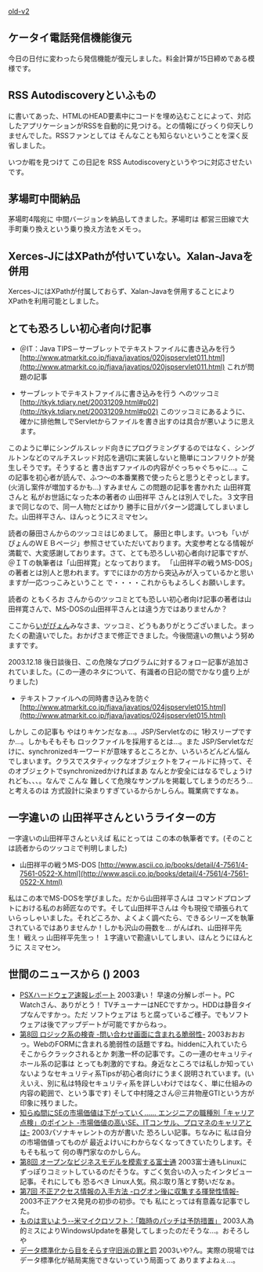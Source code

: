 [old-v2](ig031216-orig.html)

## ケータイ電話発信機能復元

今日の日付に変わったら発信機能が復元しました。料金計算が15日締めである模様です。


## RSS Autodiscoveryといふもの

に書いてあった、HTMLのHEAD要素中にコードを埋め込むことによって、対応したアプリケーションがRSSを自動的に見つける。との情報にびっくり仰天しりませんでした。RSSファンとしては そんなことも知らないということを深く反省しました。
<link rel="alternate" type="application/rss+xml" title="RSS" href="url/to/rss/file">

いつか暇を見つけて この日記を RSS Autodiscoveryというやつに対応させたいです。

## 茅場町中間納品

茅場町4階宛に 中間バージョンを納品してきました。茅場町は 都営三田線で大手町乗り換えという乗り換え方法をメモっ。

## Xerces-JにはXPathが付いていない。Xalan-Javaを併用

Xerces-JにはXPathが付属しておらず、Xalan-Javaを併用することにより XPathを利用可能としました。

## とても恐ろしい初心者向け記事

* ＠IT：Java TIPS－サーブレットでテキストファイルに書き込みを行う
  [http://www.atmarkit.co.jp/fjava/javatips/020jspservlet011.html](http://www.atmarkit.co.jp/fjava/javatips/020jspservlet011.html)
  これが問題の記事
  
* サーブレットでテキストファイルに書き込みを行う へのツッコミ
  [http://tkyk.tdiary.net/20031209.html#p02](http://tkyk.tdiary.net/20031209.html#p02)
  このツッコミにあるように、確かに排他無しでServletからファイルを書き出すのは具合が悪いように思えます。

このように単にシングルスレッド向きにプログラミングするのではなく、シングルトンなどのマルチスレッド対応を適切に実装しないと簡単にコンフリクトが発生しそうです。そうすると 書き出すファイルの内容がぐっちゃぐちゃに…。この記事を初心者が読んで、ふつ～の本番業務で使ったらと思うとぞっとします。(火消し案件が増加するかも…)
すみません
      この問題の記事を書かれた 山田祥寛 さんと 私がお世話になった本の著者の 山田祥平
      さんとは別人でした。３文字目まで同じなので、同一人物だとばかり 勝手に目がパターン認識してしまいました。山田祥平さん、ほんっとうにスミマセン。

読者の藤田さんからのツッコミはじめまして。 藤田と申します。いつも「いがぴょんのＷＥＢページ」参照させていただいております。大変参考となる情報が満載で、大変感謝しております。さて、とても恐ろしい初心者向け記事ですが、 ＠ＩＴの執筆者は「山田祥寛」となっております。 「山田祥平の戦うMS-DOS」の著者とは別人と思われます。すでにほかの方から突込みが入っているかと思いますが一応つっこみということ で・・・・これからもよろしくお願いします。

読者の ともくろお さんからのツッコミとても恐しい初心者向け記事の著者は山田祥寛さんで、MS-DOSの山田祥平さんとは違う方ではありませんか？ 

ここから[いがぴょん](https://www.igapyon.jp/igapyon/diary/memo/memoigapyon.html)みなさま、ツッコミ、どうもありがとうございました。まったくの勘違いでした。おかげさまで修正できました。今後間違いの無いよう努めますです。

2003.12.18 後日談後日、この危険なプログラムに対するフォロー記事が追加されていました。(この一連のネタについて、有識者の日記の間でかなり盛り上がりました)

* テキストファイルへの同時書き込みを防ぐ
  [http://www.atmarkit.co.jp/fjava/javatips/024jspservlet015.html](http://www.atmarkit.co.jp/fjava/javatips/024jspservlet015.html)

しかし この記事も やはりキケンだなぁ…。JSP/Servletなのに 1秒スリープですか…。しかもそもそも ロックファイルを採用するとは…。また JSP/Servletなだけに、synchronizedキーワードが意味するところとか、いろいろどんどん悩んでしまいます。クラスでスタティックなオブジェクトをフィールドに持って、そのオブジェクトでsynchronizedかければまあ なんとか安全にはなるでしょうけれども、、、。なんで こんな 難しくて危険なサンプルを掲載してしまうのだろう…と考えるのは 方式設計に染まりすぎているからかしらん。職業病ですなぁ。

## 一字違いの 山田祥平さんというライターの方

一字違いの山田祥平さんといえば 私にとっては この本の執筆者です。(そのことは読者からのツッコミで判明しました)

* 山田祥平の戦うMS-DOS
  [http://www.ascii.co.jp/books/detail/4-7561/4-7561-0522-X.html](http://www.ascii.co.jp/books/detail/4-7561/4-7561-0522-X.html)
  

私はこの本でMS-DOSを学びました。だから山田祥平さんは コマンドプロンプトにおける私のお師匠なのです。そして山田祥平さんは 今も現役で頑張られていらっしゃいました。それどころか、よくよく調べたら、できるシリーズを執筆されているではありませんか！しかも沢山の冊数を… がんばれ、山田祥平先生！ 戦えっ 山田祥平先生っ！ １字違いで勘違いしてしまい、ほんとうにほんとうに スミマセン。

## 世間のニュースから () 2003

* [PSXハードウェア速報レポート](http://pc.watch.impress.co.jp/docs/2003/1213/psx3.htm)  2003凄い！ 早速の分解レポート。PC Watchさん、ありがとう！ TVチューナーはNECですかっ。HDDは静音タイプなんですかっ。ただ ソフトウェアは ちと腐っているご様子。でもソフトウェアは後でアップデートが可能ですからねっ。
* [第8回 ロジック系の検査 -問い合わせ画面に含まれる脆弱性-](http://www.atmarkit.co.jp/fsecurity/rensai/webhole08/webhole01.html)  2003おおおっ。WebのFORMに含まれる脆弱性の話題ですね。hiddenに入れていたら そこからクラックされるとか 刺激一杯の記事です。この一連のセキュリティホール系の記事は とっても刺激的ですね。身近なところでは私しか知っていないようなセキュリティ系Tipsが初心者向けにうまく説明されています。(いえいえ、別に私は特段セキュリティ系を詳しいわけではなく、単に仕組みの内容の範囲で、という事です) そして中村隆之さん＠三井物産GTIという方が印象に残りました。
* [知らぬ間にSEの市場価値は下がっていく…… エンジニアの職種別「キャリア点検」のポイント -市場価値の高いSE、ITコンサル、プロマネのキャリアとは-](http://jibun.atmarkit.co.jp/lcareer01/special/career-ten/tenken.html)  2003パソナキャレントの方が書いた 恐ろしい記事。ちなみに 私は自分の市場価値ってものが 最近よけいにわからなくなってきていたりします。そもそも私って 何の専門家なのかしらん。
* [第8回 オープンなビジネスモデルを模索する富士通](http://japan.cnet.com/column/suematsu/story/0,2000048844,20062652,00.htm)  2003富士通もLinuxに ずっぽりコミットしているのだそうな。すごく気合いの入ったインタビュー記事。それにしても 恐るべき Linux人気。飛ぶ取り落とす勢いだなぁ。
* [第7回 不正アクセス情報の入手方法 -ログオン後に収集する揮発性情報-](http://www.atmarkit.co.jp/fsecurity/rensai/rootkit07/rootkit01.html)  2003不正アクセス発見の初歩の初歩。でも 私にとっては有意義な記事でした。
* [ものは言いよう--米マイクロソフト：「臨時のパッチは予防措置」](http://japan.cnet.com/news/ent/story/0,2000047623,20062745,00.htm)  2003人為的ミスによりWindowsUpdateを暴発してしまったのだそうな…。おそろしや
* [データ標準化から目をそらす守旧派の罪と罰](http://www.atmarkit.co.jp/fxml/tanpatsu/32proposal/02.html)  2003いや?ん。実際の現場では データ標準化が結局実施できないっていう局面って ありますよねぇ…。
